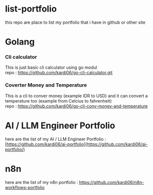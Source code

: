 # list-portfolio
this repo are place to list my portfolio that i have in github or other site

# Golang

### Cli calculator 
This is just basic cli calculator using go modul \
repo : https://github.com/kardi06/go-cli-calculator.git

### Coverter Money and Temperature 
This is a cli to conver money (example IDR to USD) and it can convert a temperature too (example from Celcius to fahrenheit) \
repo : https://github.com/kardi06/go-cli-conv-money-and-temperature

# AI / LLM Engineer Portfolio
here are the list of my AI / LLM Engineer Portfolio : [https://github.com/kardi06/ai-portfolio](https://github.com/kardi06/ai-portfolio/)

# n8n
here are the list of my n8n portfolio : https://github.com/kardi06/n8n-workflows-portfolio
